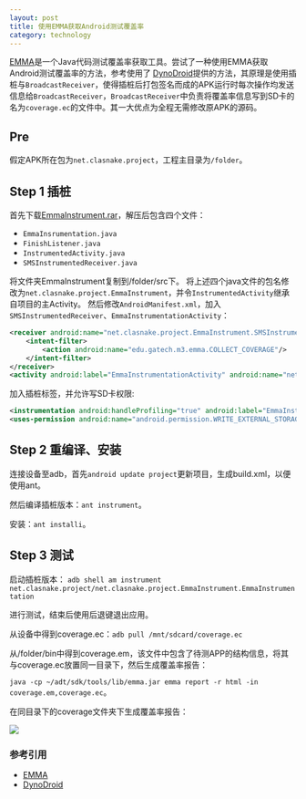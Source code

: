 ```yaml
---
layout: post
title: 使用EMMA获取Android测试覆盖率
category: technology
---
```

[EMMA](http://emma.sourceforge.net/)是一个Java代码测试覆盖率获取工具。尝试了一种使用EMMA获取Android测试覆盖率的方法，参考使用了
[DynoDroid](http://www.cercs.gatech.edu/tech-reports/tr2012/git-cercs-12-09.pdf)提供的方法，其原理是使用插桩与`BroadcastReceiver`，使得插桩后打包签名而成的APK运行时每次操作均发送信息给`BroadcastReceiver`，`BroadcastReceiver`中负责将覆盖率信息写到SD卡的名为`coverage.ec`的文件中。其一大优点为全程无需修改原APK的源码。

<!--break-->

## Pre ##
假定APK所在包为`net.clasnake.project`，工程主目录为`/folder`。

## Step 1 插桩 ##

首先下载[EmmaInstrument.rar]({{site:url}}/assets/code/EmmaInstrument.rar)，解压后包含四个文件：

- `EmmaInsrumentation.java`
- `FinishListener.java`
- `InstrumentedActivity.java`
- `SMSInstrumentedReceiver.java`

将文件夹EmmaInstrument复制到/folder/src下。
将上述四个java文件的包名修改为`net.clasnake.project.EmmaInstrument`，并令`InstrumentedActivity`继承自项目的主Activity。
然后修改`AndroidManifest.xml`，加入`SMSInstrumentedReceiver`、`EmmaInstrumentationActivity`：

```xml
<receiver android:name="net.clasnake.project.EmmaInstrument.SMSInstrumentedReceiver">
	<intent-filter>
		<action android:name="edu.gatech.m3.emma.COLLECT_COVERAGE"/>
	</intent-filter>
</receiver>
<activity android:label="EmmaInstrumentationActivity" android:name="net.clasnake.project.EmmaInstrument.InstrumentedActivity"/>
```

加入插桩标签，并允许写SD卡权限:

```xml
<instrumentation android:handleProfiling="true" android:label="EmmaInstrumentation" android:name="net.clasnake.project.EmmaInstrument.EmmaInstrumentation" android:targetPackage="net.clasnake.project"/>
<uses-permission android:name="android.permission.WRITE_EXTERNAL_STORAGE"/>
```
## Step 2 重编译、安装 ##

连接设备至adb，首先`android update project`更新项目，生成build.xml，以便使用ant。

然后编译插桩版本：`ant instrument`。

安装：`ant installi`。

## Step 3 测试 ##

启动插桩版本：
    `adb shell am instrument net.clasnake.project/net.clasnake.project.EmmaInstrument.EmmaInstrumentation`

进行测试，结束后使用后退键退出应用。

从设备中得到coverage.ec：`adb pull /mnt/sdcard/coverage.ec`

从/folder/bin中得到coverage.em，该文件中包含了待测APP的结构信息，将其与coverage.ec放置同一目录下，然后生成覆盖率报告：

`java -cp ~/adt/sdk/tools/lib/emma.jar emma report -r html -in coverage.em,coverage.ec`。

在同目录下的coverage文件夹下生成覆盖率报告：

![]({{site:url}}/assets/images/posts/2014-10-30-emma_for_android/emma.JPG)

### 参考引用 ###

- [EMMA](http://emma.sourceforge.net/)
- [DynoDroid](http://www.cercs.gatech.edu/tech-reports/tr2012/git-cercs-12-09.pdf)